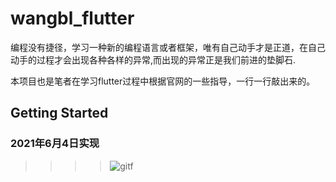 # wangbl_flutter

编程没有捷径，学习一种新的编程语言或者框架，唯有自己动手才是正道，在自己动手的过程才会出现各种各样的异常,而出现的异常正是我们前进的垫脚石.

本项目也是笔者在学习flutter过程中根据官网的一些指导，一行一行敲出来的。

## Getting Started

### 2021年6月4日实现
>>>>![gitf](https://github.com/752134268/wangbl_flutter/blob/master/gif/2021-06-04%2015.53.25.gif)



